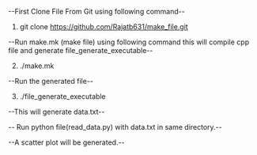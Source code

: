 --First Clone File From Git using following command--
1. git clone https://github.com/Rajatb631/make_file.git 

--Run make.mk (make file) using following command this will compile cpp file and generate file_generate_executable--

2. ./make.mk

--Run the generated file--

3. ./file_generate_executable

--This will generate data.txt--

-- Run python file(read_data.py) with data.txt in same directory.--

--A scatter plot will be generated.--
